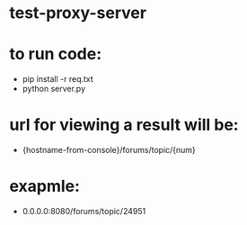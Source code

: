 # test-proxy-server
# to run code:
- pip install -r req.txt
- python server.py
# url for viewing a result will be: 
- {hostname-from-console}/forums/topic/{num}
# exapmle: 
- 0.0.0.0:8080/forums/topic/24951
